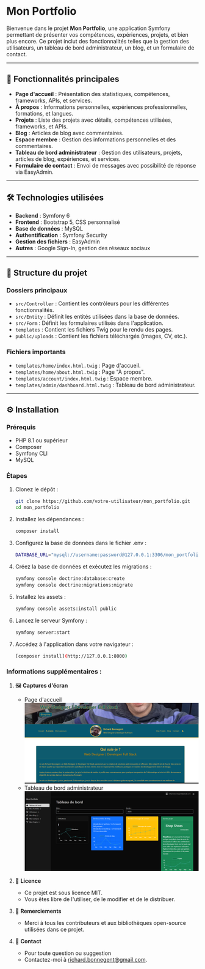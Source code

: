 # Mon Portfolio

Bienvenue dans le projet **Mon Portfolio**, une application Symfony permettant de présenter vos compétences, expériences, projets, et bien plus encore. Ce projet inclut des fonctionnalités telles que la gestion des utilisateurs, un tableau de bord administrateur, un blog, et un formulaire de contact.

---

## 🚀 Fonctionnalités principales

- **Page d'accueil** : Présentation des statistiques, compétences, frameworks, APIs, et services.
- **À propos** : Informations personnelles, expériences professionnelles, formations, et langues.
- **Projets** : Liste des projets avec détails, compétences utilisées, frameworks, et APIs.
- **Blog** : Articles de blog avec commentaires.
- **Espace membre** : Gestion des informations personnelles et des commentaires.
- **Tableau de bord administrateur** : Gestion des utilisateurs, projets, articles de blog, expériences, et services.
- **Formulaire de contact** : Envoi de messages avec possibilité de réponse via EasyAdmin.

---

## 🛠️ Technologies utilisées

- **Backend** : Symfony 6
- **Frontend** : Bootstrap 5, CSS personnalisé
- **Base de données** : MySQL
- **Authentification** : Symfony Security
- **Gestion des fichiers** : EasyAdmin
- **Autres** : Google Sign-In, gestion des réseaux sociaux

---

## 📂 Structure du projet

### **Dossiers principaux**

- `src/Controller` : Contient les contrôleurs pour les différentes fonctionnalités.
- `src/Entity` : Définit les entités utilisées dans la base de données.
- `src/Form` : Définit les formulaires utilisés dans l'application.
- `templates` : Contient les fichiers Twig pour le rendu des pages.
- `public/uploads` : Contient les fichiers téléchargés (images, CV, etc.).

### **Fichiers importants**

- `templates/home/index.html.twig` : Page d'accueil.
- `templates/home/about.html.twig` : Page "À propos".
- `templates/account/index.html.twig` : Espace membre.
- `templates/admin/dashboard.html.twig` : Tableau de bord administrateur.

---

## ⚙️ Installation

### **Prérequis**

- PHP 8.1 ou supérieur
- Composer
- Symfony CLI
- MySQL

### **Étapes**

1. Clonez le dépôt :
    ```bash
    git clone https://github.com/votre-utilisateur/mon_portfolio.git
    cd mon_portfolio
    ```

2. Installez les dépendances :
    ```bash
    composer install
    ```

3. Configurez la base de données dans le fichier .env :
    ```bash
    DATABASE_URL="mysql://username:password@127.0.0.1:3306/mon_portfolio"
    ```

4. Créez la base de données et exécutez les migrations :
    ```bash
    symfony console doctrine:database:create
    symfony console doctrine:migrations:migrate
    ```

5. Installez les assets :
    ```bash
    symfony console assets:install public
    ```

6. Lancez le serveur Symfony :
    ```bash
    symfony server:start
    ```

7. Accédez à l'application dans votre navigateur :
    ```bash
    [composer install](http://127.0.0.1:8000)
    ```

### **Informations supplémentaires :**

1. 🖼️ **Captures d'écran**
   - Page d'accueil
        ![Page d'accueil](public/screenshots/homepage.png)
   - Tableau de bord administrateur
        ![Tableau de bord administrateur](public/screenshots/admin_dashboard.png)
        
2. 📜 **Licence**
    - Ce projet est sous licence MIT.
    - Vous êtes libre de l'utiliser, de le modifier et de le distribuer.

3. 🙌 **Remerciements**
    - Merci à tous les contributeurs et aux bibliothèques open-source utilisées dans ce projet.

4. 📧 **Contact**
    - Pour toute question ou suggestion
    - Contactez-moi à richard.bonnegent@gmail.com.
